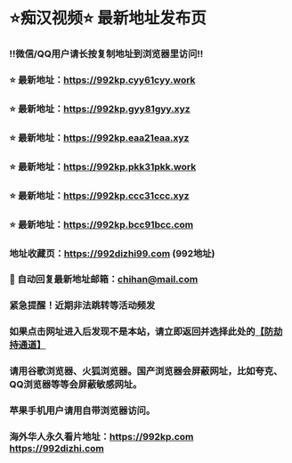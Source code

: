 # ⭐️痴汉视频⭐️ 最新地址发布页

### ‼️微信/QQ用户请长按复制地址到浏览器里访问‼️

### ⭐️ 最新地址：https://992kp.cyy61cyy.work

### ⭐️ 最新地址：https://992kp.gyy81gyy.xyz

### ⭐️ 最新地址：https://992kp.eaa21eaa.xyz

### ⭐️ 最新地址：https://992kp.pkk31pkk.work

### ⭐️ 最新地址：https://992kp.ccc31ccc.xyz

### ⭐️ 最新地址：https://992kp.bcc91bcc.com



### 地址收藏页：https://992dizhi99.com (992地址)
### 📧 自动回复最新地址邮箱：chihan@mail.com
### 紧急提醒！近期非法跳转等活动频发
### 如果点击网址进入后发现不是本站，请立即返回并选择此处的[【防劫持通道】](https://23.224.130.222:7583)
### 请用谷歌浏览器、火狐浏览器。国产浏览器会屏蔽网址，比如夸克、QQ浏览器等等会屏蔽敏感网址。
### 苹果手机用户请用自带浏览器访问。
### 海外华人永久看片地址：https://992kp.com  https://992dizhi.com
